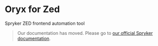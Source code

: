 # Oryx for Zed

Spryker ZED frontend automation tool

> Our documentation has moved. Please go to [our official Spryker documentation](https://documentation.spryker.com/front-end_developer_guide/zed/oryx/oryx-for-zed.htm).
